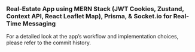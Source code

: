 <h3>Real-Estate App using MERN Stack (JWT Cookies, Zustand, Context API, React Leaflet Map), Prisma, & Socket.io for Real-Time Messaging</h3>

<p>For a detailed look at the app’s workflow and implementation choices, please refer to the commit history.</p>

